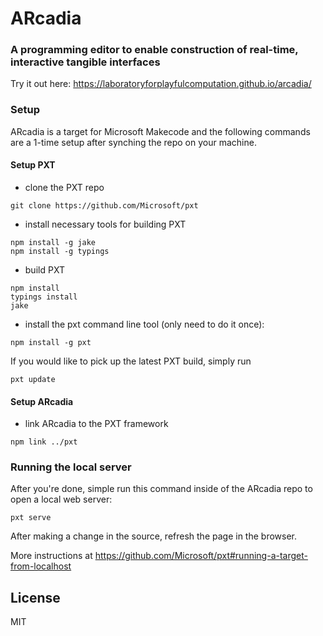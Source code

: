 # ARcadia
###  A programming editor to enable construction of real-time, interactive tangible interfaces
Try it out here: https://laboratoryforplayfulcomputation.github.io/arcadia/

### Setup

ARcadia is a target for Microsoft Makecode and the following commands are a 1-time setup after synching the repo on your machine.


#### Setup PXT 

* clone the PXT repo
```
git clone https://github.com/Microsoft/pxt
```

* install necessary tools for building PXT
```
npm install -g jake
npm install -g typings
```

* build PXT
```
npm install
typings install
jake
```

* install the pxt command line tool (only need to do it once):
```
npm install -g pxt
```

If you would like to pick up the latest PXT build, simply run
```
pxt update
```

#### Setup ARcadia

* link ARcadia to the PXT framework
```
npm link ../pxt
```

### Running the local server

After you're done, simple run this command inside of the ARcadia repo to open a local web server:
```
pxt serve
```

After making a change in the source, refresh the page in the browser.

More instructions at https://github.com/Microsoft/pxt#running-a-target-from-localhost 


## License

MIT

